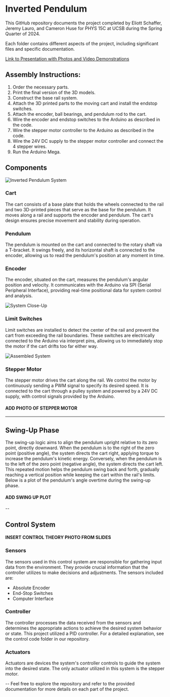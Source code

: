 # Inverted Pendulum

This GitHub repository documents the project completed by Eliott Schaffer, Jeremy Lauro, and Cameron Huse for PHYS 15C at UCSB during the Spring Quarter of 2024.

Each folder contains different aspects of the project, including significant files and specific documentation.

[Link to Presentation with Photos and Video Demonstrations](https://docs.google.com/presentation/d/1EEgrXbiuC8zDKRkNd1JOHVO5JtM1_9yI2Myhj0fMQJY/edit?usp=sharing)

## Assembly Instructions:

1. Order the necessary parts.
2. Print the final version of the 3D models.
3. Construct the base rail system.
4. Attach the 3D printed parts to the moving cart and install the endstop switches.
5. Attach the encoder, ball bearings, and pendulum rod to the cart.
6. Wire the encoder and endstop switches to the Arduino as described in the code.
7. Wire the stepper motor controller to the Arduino as described in the code.
8. Wire the 24V DC supply to the stepper motor controller and connect the 4 stepper wires.
9. Run the Arduino Mega.

## Components

![Inverted Pendulum System](https://github.com/CamHuse/PHYS-15CL-Project/assets/92275246/1e16125e-8c55-4714-bb09-f05380a21956)

### Cart

The cart consists of a base plate that holds the wheels connected to the rail and two 3D-printed pieces that serve as the base for the pendulum. It moves along a rail and supports the encoder and pendulum. The cart's design ensures precise movement and stability during operation.

### Pendulum

The pendulum is mounted on the cart and connected to the rotary shaft via a T-bracket. It swings freely, and its horizontal shaft is connected to the encoder, allowing us to read the pendulum's position at any moment in time.

### Encoder

The encoder, situated on the cart, measures the pendulum's angular position and velocity. It communicates with the Arduino via SPI (Serial Peripheral Interface), providing real-time positional data for system control and analysis.

![System Close-Up](https://github.com/CamHuse/PHYS-15CL-Project/assets/92275246/9937ebd7-ea1f-4e75-8cee-4a59cdf297e4)

### Limit Switches

Limit switches are installed to detect the center of the rail and prevent the cart from exceeding the rail boundaries. These switches are electrically connected to the Arduino via interpret pins, allowing us to immediately stop the motor if the cart drifts too far either way.

![Assembled System](https://github.com/CamHuse/PHYS-15CL-Project/assets/92275246/99ed8eb7-9d0d-42f3-a88f-b60115288a73)


### Stepper Motor

The stepper motor drives the cart along the rail. We control the motor by continuously sending a PWM signal to specify its desired speed. It is connected to the cart through a pulley system and powered by a 24V DC supply, with control signals provided by the Arduino.

#### ADD PHOTO OF STEPPER MOTOR

---

## Swing-Up Phase
The swing-up logic aims to align the pendulum upright relative to its zero point, directly downward. When the pendulum is to the right of the zero point (positive angle), the system directs the cart right, applying torque to increase the pendulum's kinetic energy. Conversely, when the pendulum is to the left of the zero point (negative angle), the system directs the cart left. This repeated motion helps the pendulum swing back and forth, gradually reaching a vertical position while keeping the cart within the rail's limits. Below is a plot of the pendulum's angle overtime during the swing-up phase.

#### ADD SWING UP PLOT

--
## Control System

#### INSERT CONTROL THEORY PHOTO FROM SLIDES

### Sensors

The sensors used in this control system are responsible for gathering input data from the environment. They provide crucial information that the controller utilizes to make decisions and adjustments. The sensors included are:

- Absolute Encoder
- End-Stop Switches
- Computer Interface

### Controller

The controller processes the data received from the sensors and determines the appropriate actions to achieve the desired system behavior or state. This project utilized a PID controller. For a detailed explanation, see the control code folder in our repository.

### Actuators

Actuators are devices the system's controller controls to guide the system into the desired state. The only actuator utilized in this system is the stepper motor.

--
Feel free to explore the repository and refer to the provided documentation for more details on each part of the project.

